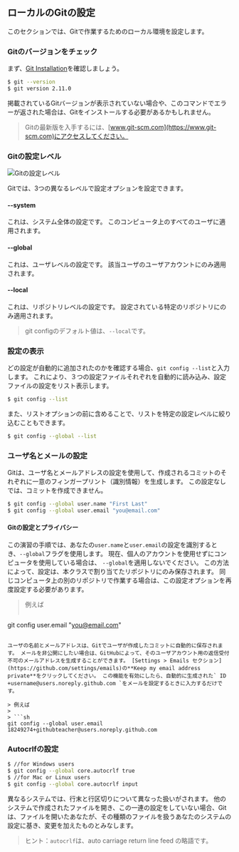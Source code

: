 ## ローカルのGitの設定

このセクションでは、Gitで作業するためのローカル環境を設定します。

### Gitのバージョンをチェック

まず、[Git Installation](https://git-scm.com/downloads)を確認しましょう。

```sh
$ git --version
$ git version 2.11.0
```

掲載されているGitバージョンが表示されていない場合や、このコマンドでエラーが返された場合は、Gitをインストールする必要があるかもしれません。

> Gitの最新版を入手するには、[www.git-scm.com](https://www.git-scm.com)にアクセスしてください。

### Gitの設定レベル

![Gitの設定レベル](img/config-levels.png)

Gitでは、3つの異なるレベルで設定オプションを設定できます。

#### --system

これは、システム全体の設定です。 このコンピュータ上のすべてのユーザに適用されます。

#### --global

これは、ユーザレベルの設定です。 該当ユーザのユーザアカウントにのみ適用されます。

#### --local

これは、リポジトリレベルの設定です。 設定されている特定のリポジトリにのみ適用されます。

> git configのデフォルト値は、`--local`です。

### 設定の表示

どの設定が自動的に追加されたのかを確認する場合、`git config --list`と入力します。 これにより、３つの設定ファイルそれぞれを自動的に読み込み、設定ファイルの設定をリスト表示します。

```sh
$ git config --list
```

また、リストオプションの前に含めることで、リストを特定の設定レベルに絞り込むこともできます。

```sh
$ git config --global --list
```

### ユーザ名とメールの設定

Gitは、ユーザ名とメールアドレスの設定を使用して、作成されるコミットのそれぞれに一意のフィンガープリント（識別情報）を生成します。 この設定なしでは、コミットを作成できません。

```sh
$ git config --global user.name "First Last"
$ git config --global user.email "you@email.com"
```

#### Gitの設定とプライバシー

この演習の手順では、あなたの` user.name `と` user.email `の設定を識別するとき、`--global`フラグを使用します。 現在、個人のアカウントを使用せずにコンピュータを使用している場合は、 `--global`を適用しないでください。 この方法によって、設定は、本クラスで割り当てたリポジトリにのみ保存されます。 同じコンピュータ上の別のリポジトリで作業する場合は、この設定オプションを再度設定する必要があります。

> 例えば
> 
> ```sh
git config user.email "you@email.com"
```

ユーザの名前とメールアドレスは、Gitでユーザが作成したコミットに自動的に保存されます。 メールを非公開にしたい場合は、GitHubによって、そのユーザアカウント用の返信受付不可のメールアドレスを生成することができます。 [Settings > Emails セクション](https://github.com/settings/emails)の**Keep my email address private**をクリックしてください。 この機能を有効にしたら、自動的に生成された` ID +username@users.noreply.github.com `をメールを設定するときに入力するだけです。

> 例えば
> 
> ```sh
git config --global user.email 18249274+githubteacher@users.noreply.github.com
```

### Autocrlfの設定

```sh
$ //for Windows users
$ git config --global core.autocrlf true
$ //for Mac or Linux users
$ git config --global core.autocrlf input
```

異なるシステムでは、行末と行区切りについて異なった扱いがされます。 他のシステムで作成されたファイルを開き、この一連の設定をしていない場合、Gitは、ファイルを開いたあなたが、その種類のファイルを扱うあなたのシステムの設定に基き、変更を加えたものとみなします。

> ヒント：` autocrlf `は、auto carriage return line feed の略語です。